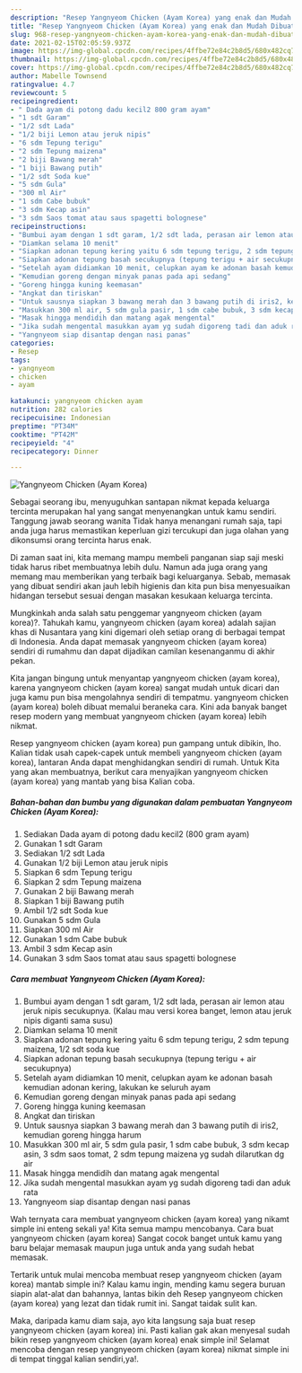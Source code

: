 ```yaml
---
description: "Resep Yangnyeom Chicken (Ayam Korea) yang enak dan Mudah Dibuat"
title: "Resep Yangnyeom Chicken (Ayam Korea) yang enak dan Mudah Dibuat"
slug: 968-resep-yangnyeom-chicken-ayam-korea-yang-enak-dan-mudah-dibuat
date: 2021-02-15T02:05:59.937Z
image: https://img-global.cpcdn.com/recipes/4ffbe72e84c2b8d5/680x482cq70/yangnyeom-chicken-ayam-korea-foto-resep-utama.jpg
thumbnail: https://img-global.cpcdn.com/recipes/4ffbe72e84c2b8d5/680x482cq70/yangnyeom-chicken-ayam-korea-foto-resep-utama.jpg
cover: https://img-global.cpcdn.com/recipes/4ffbe72e84c2b8d5/680x482cq70/yangnyeom-chicken-ayam-korea-foto-resep-utama.jpg
author: Mabelle Townsend
ratingvalue: 4.7
reviewcount: 5
recipeingredient:
- " Dada ayam di potong dadu kecil2 800 gram ayam"
- "1 sdt Garam"
- "1/2 sdt Lada"
- "1/2 biji Lemon atau jeruk nipis"
- "6 sdm Tepung terigu"
- "2 sdm Tepung maizena"
- "2 biji Bawang merah"
- "1 biji Bawang putih"
- "1/2 sdt Soda kue"
- "5 sdm Gula"
- "300 ml Air"
- "1 sdm Cabe bubuk"
- "3 sdm Kecap asin"
- "3 sdm Saos tomat atau saus spagetti bolognese"
recipeinstructions:
- "Bumbui ayam dengan 1 sdt garam, 1/2 sdt lada, perasan air lemon atau jeruk nipis secukupnya. (Kalau mau versi korea banget, lemon atau jeruk nipis diganti sama susu)"
- "Diamkan selama 10 menit"
- "Siapkan adonan tepung kering yaitu 6 sdm tepung terigu, 2 sdm tepung maizena, 1/2 sdt soda kue"
- "Siapkan adonan tepung basah secukupnya (tepung terigu + air secukupnya)"
- "Setelah ayam didiamkan 10 menit, celupkan ayam ke adonan basah kemudian adonan kering, lakukan ke seluruh ayam"
- "Kemudian goreng dengan minyak panas pada api sedang"
- "Goreng hingga kuning keemasan"
- "Angkat dan tiriskan"
- "Untuk sausnya siapkan 3 bawang merah dan 3 bawang putih di iris2, kemudian goreng hingga harum"
- "Masukkan 300 ml air, 5 sdm gula pasir, 1 sdm cabe bubuk, 3 sdm kecap asin, 3 sdm saos tomat, 2 sdm tepung maizena yg sudah dilarutkan dg air"
- "Masak hingga mendidih dan matang agak mengental"
- "Jika sudah mengental masukkan ayam yg sudah digoreng tadi dan aduk rata"
- "Yangnyeom siap disantap dengan nasi panas"
categories:
- Resep
tags:
- yangnyeom
- chicken
- ayam

katakunci: yangnyeom chicken ayam 
nutrition: 282 calories
recipecuisine: Indonesian
preptime: "PT34M"
cooktime: "PT42M"
recipeyield: "4"
recipecategory: Dinner

---
```



![Yangnyeom Chicken (Ayam Korea)](https://img-global.cpcdn.com/recipes/4ffbe72e84c2b8d5/680x482cq70/yangnyeom-chicken-ayam-korea-foto-resep-utama.jpg)

Sebagai seorang ibu, menyuguhkan santapan nikmat kepada keluarga tercinta merupakan hal yang sangat menyenangkan untuk kamu sendiri. Tanggung jawab seorang  wanita Tidak hanya menangani rumah saja, tapi anda juga harus memastikan keperluan gizi tercukupi dan juga olahan yang dikonsumsi orang tercinta harus enak.

Di zaman  saat ini, kita memang mampu membeli panganan siap saji meski tidak harus ribet membuatnya lebih dulu. Namun ada juga orang yang memang mau memberikan yang terbaik bagi keluarganya. Sebab, memasak yang dibuat sendiri akan jauh lebih higienis dan kita pun bisa menyesuaikan hidangan tersebut sesuai dengan masakan kesukaan keluarga tercinta. 



Mungkinkah anda salah satu penggemar yangnyeom chicken (ayam korea)?. Tahukah kamu, yangnyeom chicken (ayam korea) adalah sajian khas di Nusantara yang kini digemari oleh setiap orang di berbagai tempat di Indonesia. Anda dapat memasak yangnyeom chicken (ayam korea) sendiri di rumahmu dan dapat dijadikan camilan kesenanganmu di akhir pekan.

Kita jangan bingung untuk menyantap yangnyeom chicken (ayam korea), karena yangnyeom chicken (ayam korea) sangat mudah untuk dicari dan juga kamu pun bisa mengolahnya sendiri di tempatmu. yangnyeom chicken (ayam korea) boleh dibuat memalui beraneka cara. Kini ada banyak banget resep modern yang membuat yangnyeom chicken (ayam korea) lebih nikmat.

Resep yangnyeom chicken (ayam korea) pun gampang untuk dibikin, lho. Kalian tidak usah capek-capek untuk membeli yangnyeom chicken (ayam korea), lantaran Anda dapat menghidangkan sendiri di rumah. Untuk Kita yang akan membuatnya, berikut cara menyajikan yangnyeom chicken (ayam korea) yang mantab yang bisa Kalian coba.

<!--inarticleads1-->

##### Bahan-bahan dan bumbu yang digunakan dalam pembuatan Yangnyeom Chicken (Ayam Korea):

1. Sediakan  Dada ayam di potong dadu kecil2 (800 gram ayam)
1. Gunakan 1 sdt Garam
1. Sediakan 1/2 sdt Lada
1. Gunakan 1/2 biji Lemon atau jeruk nipis
1. Siapkan 6 sdm Tepung terigu
1. Siapkan 2 sdm Tepung maizena
1. Gunakan 2 biji Bawang merah
1. Siapkan 1 biji Bawang putih
1. Ambil 1/2 sdt Soda kue
1. Gunakan 5 sdm Gula
1. Siapkan 300 ml Air
1. Gunakan 1 sdm Cabe bubuk
1. Ambil 3 sdm Kecap asin
1. Gunakan 3 sdm Saos tomat atau saus spagetti bolognese




<!--inarticleads2-->

##### Cara membuat Yangnyeom Chicken (Ayam Korea):

1. Bumbui ayam dengan 1 sdt garam, 1/2 sdt lada, perasan air lemon atau jeruk nipis secukupnya. (Kalau mau versi korea banget, lemon atau jeruk nipis diganti sama susu)
1. Diamkan selama 10 menit
1. Siapkan adonan tepung kering yaitu 6 sdm tepung terigu, 2 sdm tepung maizena, 1/2 sdt soda kue
1. Siapkan adonan tepung basah secukupnya (tepung terigu + air secukupnya)
1. Setelah ayam didiamkan 10 menit, celupkan ayam ke adonan basah kemudian adonan kering, lakukan ke seluruh ayam
1. Kemudian goreng dengan minyak panas pada api sedang
1. Goreng hingga kuning keemasan
1. Angkat dan tiriskan
1. Untuk sausnya siapkan 3 bawang merah dan 3 bawang putih di iris2, kemudian goreng hingga harum
1. Masukkan 300 ml air, 5 sdm gula pasir, 1 sdm cabe bubuk, 3 sdm kecap asin, 3 sdm saos tomat, 2 sdm tepung maizena yg sudah dilarutkan dg air
1. Masak hingga mendidih dan matang agak mengental
1. Jika sudah mengental masukkan ayam yg sudah digoreng tadi dan aduk rata
1. Yangnyeom siap disantap dengan nasi panas




Wah ternyata cara membuat yangnyeom chicken (ayam korea) yang nikamt simple ini enteng sekali ya! Kita semua mampu mencobanya. Cara buat yangnyeom chicken (ayam korea) Sangat cocok banget untuk kamu yang baru belajar memasak maupun juga untuk anda yang sudah hebat memasak.

Tertarik untuk mulai mencoba membuat resep yangnyeom chicken (ayam korea) mantab simple ini? Kalau kamu ingin, mending kamu segera buruan siapin alat-alat dan bahannya, lantas bikin deh Resep yangnyeom chicken (ayam korea) yang lezat dan tidak rumit ini. Sangat taidak sulit kan. 

Maka, daripada kamu diam saja, ayo kita langsung saja buat resep yangnyeom chicken (ayam korea) ini. Pasti kalian gak akan menyesal sudah bikin resep yangnyeom chicken (ayam korea) enak simple ini! Selamat mencoba dengan resep yangnyeom chicken (ayam korea) nikmat simple ini di tempat tinggal kalian sendiri,ya!.

